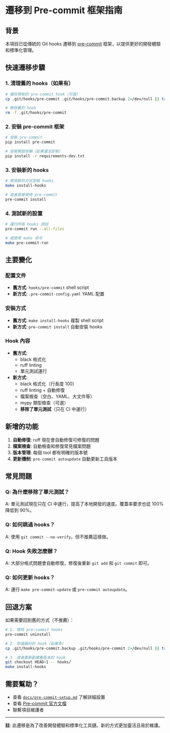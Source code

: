 # 遷移到 Pre-commit 框架指南

## 背景

本項目已從傳統的 Git hooks 遷移到 [pre-commit](https://pre-commit.com/) 框架，以提供更好的開發體驗和標準化管理。

## 快速遷移步驟

### 1. 清理舊的 hooks（如果有）

```bash
# 備份現有的 pre-commit hook（可選）
cp .git/hooks/pre-commit .git/hooks/pre-commit.backup 2>/dev/null || true

# 移除舊的 hook
rm -f .git/hooks/pre-commit
```

### 2. 安裝 pre-commit 框架

```bash
# 安裝 pre-commit
pip install pre-commit

# 安裝開發依賴（如果還沒安裝）
pip install -r requirements-dev.txt
```

### 3. 安裝新的 hooks

```bash
# 使用新的方式安裝 hooks
make install-hooks

# 或者直接使用 pre-commit
pre-commit install
```

### 4. 測試新的設置

```bash
# 運行所有 hooks 測試
pre-commit run --all-files

# 或使用 make 命令
make pre-commit-run
```

## 主要變化

### 配置文件
- **舊方式**: `hooks/pre-commit` shell script
- **新方式**: `.pre-commit-config.yaml` YAML 配置

### 安裝方式
- **舊方式**: `make install-hooks` 複製 shell script
- **新方式**: `pre-commit install` 自動安裝 hooks

### Hook 內容
- **舊方式**: 
  - black 格式化
  - ruff linting
  - 單元測試運行
- **新方式**:
  - black 格式化（行長度 100）
  - ruff linting + 自動修復
  - 檔案檢查（空白、YAML、大文件等）
  - mypy 類型檢查（可選）
  - **移除了單元測試**（只在 CI 中運行）

## 新增的功能

1. **自動修復**: ruff 現在會自動修復可修復的問題
2. **檔案檢查**: 自動檢查和修復常見檔案問題
3. **版本管理**: 每個 tool 都有明確的版本號
4. **更新機制**: `pre-commit autoupdate` 自動更新工具版本

## 常見問題

### Q: 為什麼移除了單元測試？
A: 單元測試現在只在 CI 中運行，提高了本地開發的速度。覆蓋率要求也從 100% 降低到 90%。

### Q: 如何跳過 hooks？
A: 使用 `git commit --no-verify`，但不推薦這樣做。

### Q: Hook 失敗怎麼辦？
A: 大部分格式問題會自動修復，修復後重新 `git add` 和 `git commit` 即可。

### Q: 如何更新 hooks？
A: 運行 `make pre-commit-update` 或 `pre-commit autoupdate`。

## 回退方案

如果需要回到舊的方式（不推薦）：

```bash
# 1. 移除 pre-commit hooks
pre-commit uninstall

# 2. 恢復備份的 hook（如果有）
cp .git/hooks/pre-commit.backup .git/hooks/pre-commit 2>/dev/null || true

# 3. 或者重新創建舊版本的 hook
git checkout HEAD~1 -- hooks/
make install-hooks
```

## 需要幫助？

- 查看 [`docs/pre-commit-setup.md`](pre-commit-setup.md) 了解詳細設置
- 查看 [Pre-commit 官方文檔](https://pre-commit.com/)
- 聯繫項目維護者

---

**註**: 此遷移是為了改善開發體驗和標準化工具鏈。新的方式更加靈活且易於維護。